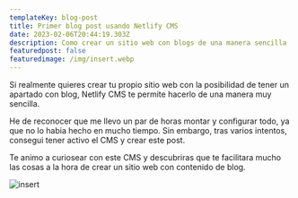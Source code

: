 ```yaml
---
templateKey: blog-post
title: Primer blog post usando Netlify CMS
date: 2023-02-06T20:44:19.303Z
description: Como crear un sitio web con blogs de una manera sencilla
featuredpost: false
featuredimage: /img/insert.webp
---
```

Si realmente quieres crear tu propio sitio web con la posibilidad de tener un apartado con blog, Netlify CMS te permite hacerlo de una manera muy sencilla.

He de reconocer que me llevo un par de horas montar y configurar todo, ya que no lo habia hecho en mucho tiempo. Sin embargo, tras varios intentos, consegui tener activo el CMS y crear este post.

Te animo a curiosear con este CMS y descubriras que te facilitara mucho las cosas a la hora de crear un sitio web con contenido de blog.

![insert](/img/insert.webp "Insert")